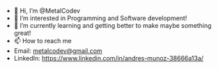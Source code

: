 - 👋 Hi, I’m @MetalCodev
- 👀 I’m interested in Programming and Software development! 
- 🌱 I’m currently learning and getting better to make maybe something great!
- 📫 How to reach me
- Email: metalcodev@gmail.com
- LinkedIn: https://www.linkedin.com/in/andres-munoz-38666a13a/

